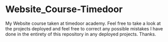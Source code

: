 # Website_Course-Timedoor
My Website course taken at timedoor academy. Feel free to take a look at the projects deployed and feel free to correct any possible mistakes I have done in the entirety of this repository in any deployed projects. Thanks.

